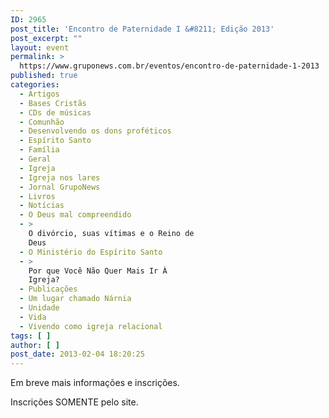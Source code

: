 ```yaml
---
ID: 2965
post_title: 'Encontro de Paternidade I &#8211; Edição 2013'
post_excerpt: ""
layout: event
permalink: >
  https://www.gruponews.com.br/eventos/encontro-de-paternidade-1-2013
published: true
categories:
  - Artigos
  - Bases Cristãs
  - CDs de músicas
  - Comunhão
  - Desenvolvendo os dons proféticos
  - Espírito Santo
  - Família
  - Geral
  - Igreja
  - Igreja nos lares
  - Jornal GrupoNews
  - Livros
  - Notícias
  - O Deus mal compreendido
  - >
    O divórcio, suas vítimas e o Reino de
    Deus
  - O Ministério do Espírito Santo
  - >
    Por que Você Não Quer Mais Ir À
    Igreja?
  - Publicações
  - Um lugar chamado Nárnia
  - Unidade
  - Vida
  - Vivendo como igreja relacional
tags: [ ]
author: [ ]
post_date: 2013-02-04 18:20:25
---
```

Em breve mais informações e inscrições.

Inscrições SOMENTE pelo site.